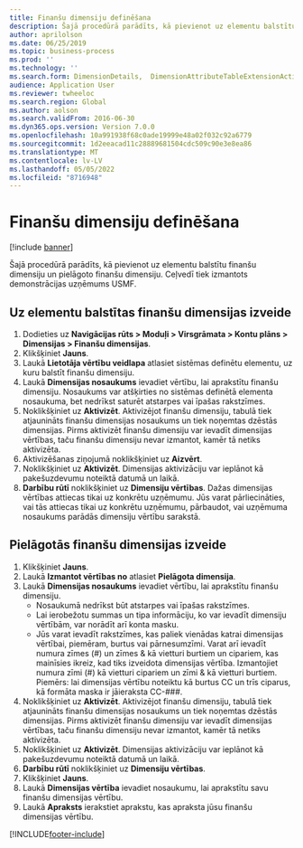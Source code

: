 ```yaml
---
title: Finanšu dimensiju definēšana
description: Šajā procedūrā parādīts, kā pievienot uz elementu balstītu finanšu dimensiju un pielāgoto finanšu dimensiju.
author: aprilolson
ms.date: 06/25/2019
ms.topic: business-process
ms.prod: ''
ms.technology: ''
ms.search.form: DimensionDetails,  DimensionAttributeTableExtensionActivate, DimensionValueDetails
audience: Application User
ms.reviewer: twheeloc
ms.search.region: Global
ms.author: aolson
ms.search.validFrom: 2016-06-30
ms.dyn365.ops.version: Version 7.0.0
ms.openlocfilehash: 10a991938f68c0ade19999e48a02f032c92a6779
ms.sourcegitcommit: 1d2eeacad11c28889681504cdc509c90e3e8ea86
ms.translationtype: MT
ms.contentlocale: lv-LV
ms.lasthandoff: 05/05/2022
ms.locfileid: "8716948"
---
```

# <a name="define-financial-dimensions"></a>Finanšu dimensiju definēšana

[!include [banner](../../includes/banner.md)]

Šajā procedūrā parādīts, kā pievienot uz elementu balstītu finanšu dimensiju un pielāgoto finanšu dimensiju. Ceļvedī tiek izmantots demonstrācijas uzņēmums USMF.

## <a name="create-an-entity-backed-financial-dimension"></a>Uz elementu balstītas finanšu dimensijas izveide
1. Dodieties uz **Navigācijas rūts > Moduļi > Virsgrāmata > Kontu plāns > Dimensijas > Finanšu dimensijas**.
2. Klikšķiniet **Jauns**.
3. Laukā **Lietotāja vērtību veidlapa** atlasiet sistēmas definētu elementu, uz kuru balstīt finanšu dimensiju. 
4. Laukā **Dimensijas nosaukums** ievadiet vērtību, lai aprakstītu finanšu dimensiju. Nosaukums var atšķirties no sistēmas definētā elementa nosaukuma, bet nedrīkst saturēt atstarpes vai īpašas rakstzīmes.
5. Noklikšķiniet uz **Aktivizēt**. Aktivizējot finanšu dimensiju, tabulā tiek atjaunināts finanšu dimensijas nosaukums un tiek noņemtas dzēstās dimensijas. Pirms aktivizēt finanšu dimensiju var ievadīt dimensijas vērtības, taču finanšu dimensiju nevar izmantot, kamēr tā netiks aktivizēta.  
6. Aktivizēšanas ziņojumā noklikšķiniet uz **Aizvērt**.
7. Noklikšķiniet uz **Aktivizēt**. Dimensijas aktivizāciju var ieplānot kā pakešuzdevumu noteiktā datumā un laikā.  
8. **Darbību rūtī** noklikšķiniet uz **Dimensiju vērtības**. Dažas dimensijas vērtības attiecas tikai uz konkrētu uzņēmumu. Jūs varat pārliecināties, vai tās attiecas tikai uz konkrētu uzņēmumu, pārbaudot, vai uzņēmuma nosaukums parādās dimensiju vērtību sarakstā.  

## <a name="create-a-custom-financial-dimension"></a>Pielāgotās finanšu dimensijas izveide
1. Klikšķiniet **Jauns**.
2. Laukā **Izmantot vērtības no** atlasiet **Pielāgota dimensija**.
3. Laukā **Dimensijas nosaukums** ievadiet vērtību, lai aprakstītu finanšu dimensiju.
    - Nosaukumā nedrīkst būt atstarpes vai īpašas rakstzīmes.  
    - Lai ierobežotu summas un tipa informāciju, ko var ievadīt dimensiju vērtībām, var norādīt arī konta masku.   
    - Jūs varat ievadīt rakstzīmes, kas paliek vienādas katrai dimensijas vērtībai, piemēram, burtus vai pārnesumzīmi. Varat arī ievadīt numura zīmes (#) un zīmes & kā vietturi burtiem un cipariem, kas mainīsies ikreiz, kad tiks izveidota dimensijas vērtība. Izmantojiet numura zīmi (#) kā vietturi cipariem un zīmi & kā vietturi burtiem.  Piemērs: lai dimensijas vērtību noteiktu kā burtus CC un trīs ciparus, kā formāta maska ir jāieraksta CC-###.  
4. Noklikšķiniet uz **Aktivizēt**. Aktivizējot finanšu dimensiju, tabulā tiek atjaunināts finanšu dimensijas nosaukums un tiek noņemtas dzēstās dimensijas. Pirms aktivizēt finanšu dimensiju var ievadīt dimensijas vērtības, taču finanšu dimensiju nevar izmantot, kamēr tā netiks aktivizēta.     
5. Noklikšķiniet uz **Aktivizēt**. Dimensijas aktivizāciju var ieplānot kā pakešuzdevumu noteiktā datumā un laikā.      
6. **Darbību rūtī** noklikšķiniet uz **Dimensiju vērtības**.
7. Klikšķiniet **Jauns**.
8. Laukā **Dimensijas vērtība** ievadiet nosaukumu, lai aprakstītu savu finanšu dimensijas vērtību.
9. Laukā **Apraksts** ierakstiet aprakstu, kas apraksta jūsu finanšu dimensijas vērtību.



[!INCLUDE[footer-include](../../../includes/footer-banner.md)]
